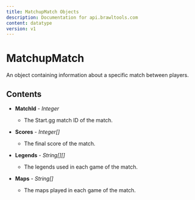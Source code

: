 ```yaml
---
title: MatchupMatch Objects
description: Documentation for api.brawltools.com
content: datatype
version: v1
---
```


# MatchupMatch

An object containing information about a specific match between players.

## Contents

- **MatchId** - _Integer_
  - The Start.gg match ID of the match.

- **Scores** - _Integer[]_
  - The final score of the match.

- **Legends** - _String[][]_
  - The legends used in each game of the match.

- **Maps** - _String[]_
  - The maps played in each game of the match.
